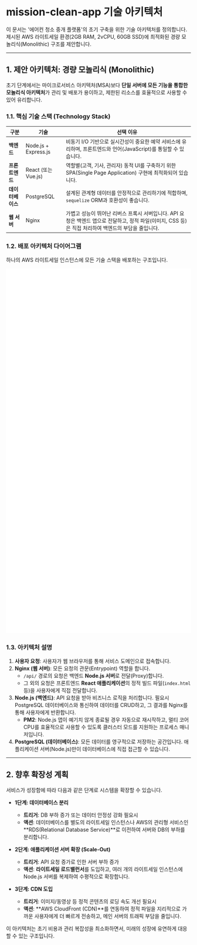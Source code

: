 # mission-clean-app 기술 아키텍처

이 문서는 '에어컨 청소 중개 플랫폼'의 초기 구축을 위한 기술 아키텍처를 정의합니다. 제시된 AWS 라이트세일 환경(2GB RAM, 2vCPU, 60GB SSD)에 최적화된 경량 모놀리식(Monolithic) 구조를 제안합니다.

---

## 1. 제안 아키텍처: 경량 모놀리식 (Monolithic)

초기 단계에서는 마이크로서비스 아키텍처(MSA)보다 **단일 서버에 모든 기능을 통합한 모놀리식 아키텍처**가 관리 및 배포가 용이하고, 제한된 리소스를 효율적으로 사용할 수 있어 유리합니다.

### 1.1. 핵심 기술 스택 (Technology Stack)

| 구분 | 기술 | 선택 이유 |
| --- | --- | --- |
| **백엔드** | Node.js + Express.js | 비동기 I/O 기반으로 실시간성이 중요한 예약 서비스에 유리하며, 프론트엔드와 언어(JavaScript)를 통일할 수 있습니다. |
| **프론트엔드** | React (또는 Vue.js) | 역할별(고객, 기사, 관리자) 동적 UI를 구축하기 위한 SPA(Single Page Application) 구현에 최적화되어 있습니다. |
| **데이터베이스** | PostgreSQL | 설계된 관계형 데이터를 안정적으로 관리하기에 적합하며, `sequelize` ORM과 호환성이 좋습니다. |
| **웹 서버** | Nginx | 가볍고 성능이 뛰어난 리버스 프록시 서버입니다. API 요청은 백엔드 앱으로 전달하고, 정적 파일(이미지, CSS 등)은 직접 처리하여 백엔드의 부담을 줄입니다. |

### 1.2. 배포 아키텍처 다이어그램

하나의 AWS 라이트세일 인스턴스에 모든 기술 스택을 배포하는 구조입니다.

![기술 아키텍처 다이어그램](./mermaid-diagram-2025-06-27-215647.svg)

### 1.3. 아키텍처 설명

1.  **사용자 요청**: 사용자가 웹 브라우저를 통해 서비스 도메인으로 접속합니다.
2.  **Nginx (웹 서버)**: 모든 요청의 관문(Entrypoint) 역할을 합니다.
    -   `/api/` 경로의 요청은 백엔드 **Node.js 서버**로 전달(Proxy)합니다.
    -   그 외의 요청은 프론트엔드 **React 애플리케이션**의 정적 빌드 파일(`index.html` 등)을 사용자에게 직접 전달합니다.
3.  **Node.js (백엔드)**: API 요청을 받아 비즈니스 로직을 처리합니다. 필요시 PostgreSQL 데이터베이스와 통신하여 데이터를 CRUD하고, 그 결과를 Nginx를 통해 사용자에게 반환합니다.
    -   **PM2**: Node.js 앱이 예기치 않게 종료될 경우 자동으로 재시작하고, 멀티 코어 CPU를 효율적으로 사용할 수 있도록 클러스터 모드를 지원하는 프로세스 매니저입니다.
4.  **PostgreSQL (데이터베이스)**: 모든 데이터를 영구적으로 저장하는 공간입니다. 애플리케이션 서버(Node.js)만이 데이터베이스에 직접 접근할 수 있습니다.

---

## 2. 향후 확장성 계획

서비스가 성장함에 따라 다음과 같은 단계로 시스템을 확장할 수 있습니다.

*   **1단계: 데이터베이스 분리**
    -   **트리거**: DB 부하 증가 또는 데이터 안정성 강화 필요시
    -   **액션**: 데이터베이스를 별도의 라이트세일 인스턴스나 AWS의 관리형 서비스인 **RDS(Relational Database Service)**로 이전하여 서버와 DB의 부하를 분리합니다.

*   **2단계: 애플리케이션 서버 확장 (Scale-Out)**
    -   **트리거**: API 요청 증가로 인한 서버 부하 증가
    -   **액션**: **라이트세일 로드밸런서**를 도입하고, 여러 개의 라이트세일 인스턴스에 Node.js 서버를 복제하여 수평적으로 확장합니다.

*   **3단계: CDN 도입**
    -   **트리거**: 이미지/동영상 등 정적 콘텐츠의 로딩 속도 개선 필요시
    -   **액션**: **AWS CloudFront (CDN)**를 연동하여 정적 파일을 지리적으로 가까운 사용자에게 더 빠르게 전송하고, 메인 서버의 트래픽 부담을 줄입니다.

이 아키텍처는 초기 비용과 관리 복잡성을 최소화하면서, 미래의 성장에 유연하게 대응할 수 있는 구조입니다. 